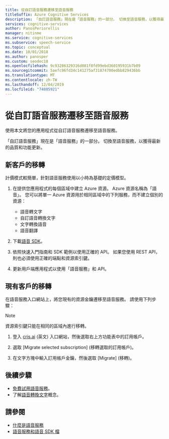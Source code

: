 ```yaml
---
title: 從自訂語音服務遷移至語音服務
titleSuffix: Azure Cognitive Services
description: 「自訂語音服務」現在是「語音服務」的一部分。 切換至語音服務，以獲得最新的品質和功能更新。
services: cognitive-services
author: PanosPeriorellis
manager: nitinme
ms.service: cognitive-services
ms.subservice: speech-service
ms.topic: conceptual
ms.date: 10/01/2018
ms.author: panosper
ms.custom: seodec18
ms.openlocfilehash: 9c93286329316d081f8fd99ebd360195931b7b09
ms.sourcegitcommit: 5aefc96fd34c141275af31874700edbb829436bb
ms.translationtype: MT
ms.contentlocale: zh-TW
ms.lasthandoff: 12/04/2019
ms.locfileid: "74805921"
---
```

# <a name="migrate-from-the-custom-speech-service-to-the-speech-service"></a>從自訂語音服務遷移至語音服務

使用本文將您的應用程式從自訂語音服務遷移至語音服務。

「自訂語音服務」現在是「語音服務」的一部分。 切換至語音服務，以獲得最新的品質和功能更新。

## <a name="migration-for-new-customers"></a>新客戶的移轉

計價模式較簡單，針對語音服務使用以小時為基礎的定價模型。  

1. 在提供您應用程式的每個區域中建立 Azure 資源。 Azure 資源名稱為「語音」。 您可以將單一 Azure 資源用於相同區域中的下列服務，而不建立個別的資源：

    * 語音轉文字
    * 自訂語音轉換文字
    * 文字轉換語音
    * 語音翻譯

2. 下載[語音 SDK](speech-sdk.md)。

3. 依照快速入門指南和 SDK 範例以使用正確的 API。 如果您使用 REST API，則也必須使用正確的端點和資源索引鍵。

4. 更新用戶端應用程式以使用「語音服務」和 API。

## <a name="migration-for-existing-customers"></a>現有客戶的移轉

在語音服務入口網站上，將您現有的資源金鑰遷移至語音服務。 請使用下列步驟：

> [!NOTE]
> 資源索引鍵只能在相同的區域內進行移轉。

1. 登入 [cris.ai](https://cris.ai/Home/CustomSpeech) \(英文\) 入口網站，然後選取右上方功能表中的訂用帳戶。

2. 選取 [Migrate selected subscription] \(移轉選取的訂用帳戶\)。

3. 在文字方塊中輸入訂用帳戶金鑰，然後選取 [Migrate] \(移轉\)。

## <a name="next-steps"></a>後續步驟

* [免費試用語音服務](get-started.md)。
* 了解[語音轉換文字](./speech-to-text.md)概念。

## <a name="see-also"></a>請參閱

* [什麼是語音服務](overview.md)
* [語音服務和語音 SDK 檔](speech-sdk.md#get-the-sdk)
